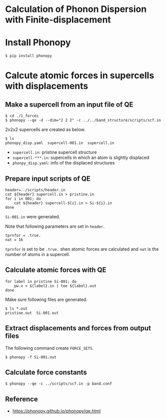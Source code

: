Calculation of Phonon Dispersion with Finite-displacement
=========================================================

# Install Phonopy

```
$ pip install phonopy
```

# Calcute atomic forces in supercells with displacements

## Make a supercell from an input file of QE

```
$ cd ./1_forces
$ phonopy --qe -d --dim="2 2 2" -c ../../band_structure/scripts/scf.in
```

2x2x2 supercells are created as below. 

```
$ ls
phonopy_disp.yaml  supercell-001.in  supercell.in
```

* ``supercell.in``: pristine supercell structure
* ``supercell-***.in``: supercells in which an atom is slightly displaced
* ``phonpy_disp.yaml``: info of the displaced structures


## Prepare input scripts of QE

```
header=../scripts/header.in
cat ${header} supercell.in > pristine.in
for i in 001; do
    cat ${header} supercell-${i}.in > Si-${i}.in
done
```

``Si-001.in`` were generated.

Note that following parameters are set in ``header``.

```
tprnfor = .true.
nat = 16
```

``tprnfor`` is set to be ``.true.`` shen atomic forces are calculated and 
``nat`` is the number of atoms in a supercell.


## Calculate atomic forces with QE

```
for label in pristine Si-001; do
    pw.x < ${label}.in | tee ${label}.out
done
```

Make sure following files are generated.

```
$ ls *.out
pristine.out  Si-001.out
```

## Extract displacements and forces from output files

The following command create ``FORCE_SETS``.

```
$ phonopy -f Si-001.out
```

## Calculate force constants

```
$ phonopy --qe -c ../scripts/scf.in -p band.conf
```


## Reference

* https://phonopy.github.io/phonopy/qe.html


